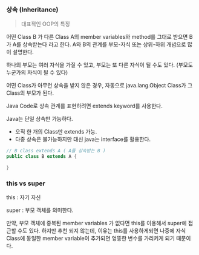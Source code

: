 ### 상속 (Inheritance)

> 대표적인 OOP의 특징

어떤 Class B 가 다른 Class A의 member variables와 method를 그대로 받으면 B가 A를 상속받는다 라고 한다. A와 B의 관계를 부모-자식 또는 상위-하위 개념으로 많이 설명한다.

하나의 부모는 여러 자식을 가질 수 있고, 부모는 또 다른 자식이 될 수도 있다. (부모도 누군가의 자식이 될 수 있다)

어떤 Class가 아무런 상속을 받지 않은 경우, 자동으로 java.lang.Object Class가 그 Class의 부모가 된다.



Java Code로 상속 관계를 표현하려면 extends keyword를 사용한다.

Java는 단일 상속만 가능하다.

- 오직 한 개의 Class만 extends 가능.
- 다중 상속은 불가능하지만 대신 java는 interface를 활용한다.

```java
// B class extends A ( A를 상속받는 B )
public class B extends A {
    
}
```





### this vs super

this : 자기 자신

super : 부모 객체를 의미한다.

만약, 부모 객체에 중복된 member variables 가 없다면 this를 이용해서 super에 접근할 수도 있다. 하지만 추천 되지 않는데, 이유는 this를 사용하게되면 나중에 자식 Class에 동일한 member variable이 추가되면 엉뚱한 변수를 가리키게 되기 때문이다.



